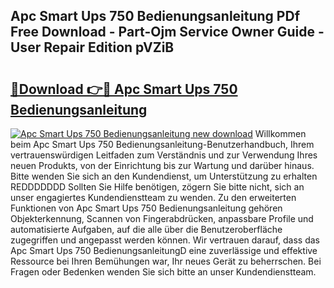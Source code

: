 ## Apc Smart Ups 750 Bedienungsanleitung PDf Free Download - Part-Ojm Service Owner Guide - User Repair Edition pVZiB

# <h2><a href="http://df0oru.blite.top/?on=Apc+Smart+Ups+750+Bedienungsanleitung">🔗Download 👉🔴 Apc Smart Ups 750 Bedienungsanleitung</a></h2>

[![Apc Smart Ups 750 Bedienungsanleitung new download](https://i.imgur.com/lujVjoI.png)](http://df0oru.blite.top/?on=Apc+Smart+Ups+750+Bedienungsanleitung)
Willkommen beim Apc Smart Ups 750 Bedienungsanleitung-Benutzerhandbuch, Ihrem vertrauenswürdigen Leitfaden zum Verständnis und zur Verwendung Ihres neuen Produkts, von der Einrichtung bis zur Wartung und darüber hinaus. Bitte wenden Sie sich an den Kundendienst, um Unterstützung zu erhalten REDDDDDDD Sollten Sie Hilfe benötigen, zögern Sie bitte nicht, sich an unser engagiertes Kundendienstteam zu wenden. Zu den erweiterten Funktionen von Apc Smart Ups 750 Bedienungsanleitung gehören Objekterkennung, Scannen von Fingerabdrücken, anpassbare Profile und automatisierte Aufgaben, auf die alle über die Benutzeroberfläche zugegriffen und angepasst werden können. Wir vertrauen darauf, dass das Apc Smart Ups 750 BedienungsanleitungD eine zuverlässige und effektive Ressource bei Ihren Bemühungen war, Ihr neues Gerät zu beherrschen. Bei Fragen oder Bedenken wenden Sie sich bitte an unser Kundendienstteam.
